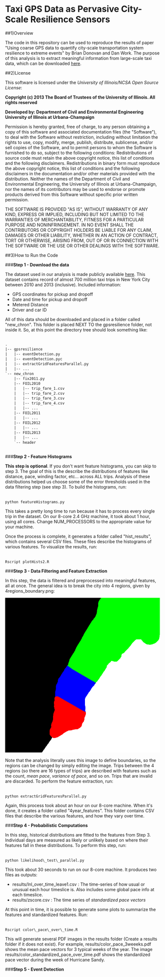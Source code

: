 Taxi GPS Data as Pervasive City-Scale Resilience Sensors
=============

##1)Overview

The code in this repository can be used to reproduce the results of paper "Using coarse GPS data to quantify city-scale transportation system resilience to extreme events" by Brian Donovan and Dan Work.  The purpose of this analysis is to extract meaningful information from large-scale taxi data, which can be downloaded [here](https://uofi.box.com/s/zmggziub40wx1bq2h9bq).


##2)License


This software is licensed under the *University of Illinois/NCSA Open Source License*:

**Copyright (c) 2013 The Board of Trustees of the University of Illinois. All rights reserved**

**Developed by: Department of Civil and Environmental Engineering University of Illinois at Urbana-Champaign**

Permission is hereby granted, free of charge, to any person obtaining a copy of this software and associated documentation files (the "Software"), to deal with the Software without restriction, including without limitation the rights to use, copy, modify, merge, publish, distribute, sublicense, and/or sell copies of the Software, and to permit persons to whom the Software is furnished to do so, subject to the following conditions: Redistributions of source code must retain the above copyright notice, this list of conditions and the following disclaimers. Redistributions in binary form must reproduce the above copyright notice, this list of conditions and the following disclaimers in the documentation and/or other materials provided with the distribution. Neither the names of the Department of Civil and Environmental Engineering, the University of Illinois at Urbana-Champaign, nor the names of its contributors may be used to endorse or promote products derived from this Software without specific prior written permission.

THE SOFTWARE IS PROVIDED "AS IS", WITHOUT WARRANTY OF ANY KIND, EXPRESS OR IMPLIED, INCLUDING BUT NOT LIMITED TO THE WARRANTIES OF MERCHANTABILITY, FITNESS FOR A PARTICULAR PURPOSE AND NONINFRINGEMENT. IN NO EVENT SHALL THE CONTRIBUTORS OR COPYRIGHT HOLDERS BE LIABLE FOR ANY CLAIM, DAMAGES OR OTHER LIABILITY, WHETHER IN AN ACTION OF CONTRACT, TORT OR OTHERWISE, ARISING FROM, OUT OF OR IN CONNECTION WITH THE SOFTWARE OR THE USE OR OTHER DEALINGS WITH THE SOFTWARE.








##3)How to Run the Code

###**Step 1 - Download the data**

The dataset used in our analysis is made publicly available [here](https://uofi.box.com/s/zmggziub40wx1bq2h9bq).  This dataset contains record of almost 700 million taxi trips in New York City between 2010 and 2013 (inclusive).  Included information:
- GPS coordinates for pickup and dropoff
- Date and time for pickup and dropoff
- Metered Distance
- Driver and car ID

All of this data should be downloaded and placed in a folder called "new_chron".  This folder is placed NEXT TO the gpsresilience folder, not inside it.  So, at this point the directory tree should look something like:
<pre>
<code>
.
|-- gpsresilience
|   |-- eventDetection.py
|   |-- eventDetection.pyc
|   |-- extractGridFeaturesParallel.py
|   |-- ...
`-- new_chron
    |-- fix2011.py
    |-- FOIL2010
    |   |-- trip_fare_1.csv
    |   |-- trip_fare_2.csv
    |   |-- trip_fare_3.csv
    |   |-- trip_fare_4.csv
    |   |-- ...
    |-- FOIL2011
    |   |-- ...
    |-- FOIL2012
    |   |-- ...
    |-- FOIL2013
    |   |-- ...
    `-- header
</code>
</pre>
 
 
 
 
 
 
 
 
###**Step 2 - Feature Histograms**

**This step is optional**.  If you don't want feature histograms, you can skip to step 3.  The goal of this is the describe the distributions of features like distance, pace, winding factor, etc... across ALL trips. Analysis of these distributions helped us choose some of the error thresholds used in the data filtering step (see step 3).  To build the histograms, run:

<code>
python featureHistograms.py
</code>

This takes a pretty long time to run because it has to process every single trip in the dataset.  On our 8-core 2.4 GHz machine, it took about 1 hour, using all cores.  Change NUM\_PROCESSORS to the appropriate value for your machine.

Once the process is complete, it generates a folder called "hist\_results", which contains several CSV files.  These files describe the histograms of various features.  To visualize the results, run:

<code>
Rscript plotHists2.R
</code>







###**Step 3 - Data Filtering and Feature Extraction**

In this step, the data is filtered and preprocessed into meaningful features, all at once.  The general idea is to break the city into 4 regions, given by 4regions_boundary.png:

![tmp](4regions_boundary.png)

Note that the analysis literally uses this image to define boundaries, so the regions can be changed by simply editing the image.  Trips between the 4 regions (so there are 16 types of trips) are described with features such as the count, *mean pace*, *variance of pace*, and so on.  Trips that are invalid are discarded.  To perform the feature extraction, run:

<code>
python extractGridFeaturesParallel.py
</code>

Again, this process took about an hour on our 8-core machine.  When it's done, it creates a folder called "4year\_features".  This folder contains CSV files that describe the various features, and how they vary over time.



###**Step 4 - Probabilistic Computations**

In this step, historical distributions are fitted to the features from Step 3.  Individual days are measured as likely or unlikely based on where their features fall in these distributions.  To perform this step, run:

<code>
python likelihood\_test\_parallel.py
</code>

This took about 30 seconds to run on our 8-core machine.  It produces two files as outputs:
- results/lnl\_over\_time\_leave1.csv : The time-series of how usual or unusual each hour timeslice is.  Also includes some global pace info at each timeslice.
- results/zscore.csv : The time series of *standardized pace vectors*


At this point in time, it is possible to generate some plots to summarize the features and standardized features.  Run:

<code>
Rscript color\_pace\_over\_time.R
</code>

This will generate several PDF images in the results folder (Create a results folder if it does not exist).  For example, results/color\_pace\_3weeeks.pdf shows the mean pace vectors for 3 typical weeks of the year.  The image results/color\_standardized\_pace\_over\_time.pdf shows the standardized pace vector during the week of Hurricane Sandy.

###**Step 5 - Event Detection**
